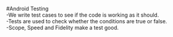 #Android Testing  
-We write test cases to see if the code is working as it should.  
-Tests are used to check whether the conditions are true or false.   
-Scope, Speed and Fidelity make a test good.
